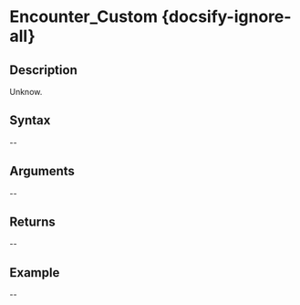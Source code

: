 # Encounter_Custom {docsify-ignore-all}

## Description
Unknow.

## Syntax
--

## Arguments
--

## Returns
--

## Example
--